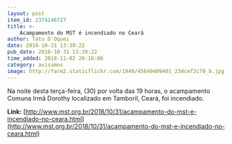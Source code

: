 ```yaml
---
layout: post
item_id: 2374146727
title: >-
    Acampamento do MST é incendiado no Ceará
author: Tatu D'Oquei
date: 2018-10-31 13:39:22
pub_date: 2018-10-31 13:39:22
time_added: 2018-11-02 20:16:06
category: avisamos
image: http://farm2.staticflickr.com/1949/45649409401_234cef2c70_b.jpg
---
```


Na noite desta terça-feira, (30) por volta das 19 horas, o acampamento Comuna Irmã Dorothy localizado em Tamboril, Ceará, foi incendiado.

**Link:** [http://www.mst.org.br/2018/10/31/acampamento-do-mst-e-incendiado-no-ceara.html](http://www.mst.org.br/2018/10/31/acampamento-do-mst-e-incendiado-no-ceara.html)

